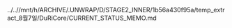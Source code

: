 ../..//mnt/h/ARCHIVE/.UNWRAP/D/STAGE2_INNER/1b56a430f95a/temp_extract_8월7일/DuRiCore/CURRENT_STATUS_MEMO.md